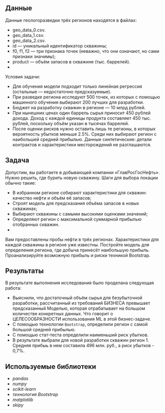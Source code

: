 ## Данные

Данные геологоразведки трёх регионов находятся в файлах: 
 - geo_data_0.csv. 
 - geo_data_1.csv.
 - geo_data_2.csv. 
 - id — уникальный идентификатор скважины;
 - f0, f1, f2 — три признака точек (неважно, что они означают, но сами признаки значимы);
 - product — объём запасов в скважине (тыс. баррелей).
 - 
Условия задачи:
 - Для обучения модели подходит только линейная регрессия (остальные — недостаточно предсказуемые).
 - При разведке региона исследуют 500 точек, из которых с помощью машинного обучения выбирают 200 лучших для разработки.
 - Бюджет на разработку скважин в регионе — 10 млрд рублей.
 - При нынешних ценах один баррель сырья приносит 450 рублей дохода. Доход с каждой единицы продукта составляет 450 тыс. рублей, поскольку объём указан в тысячах баррелей.
 - После оценки рисков нужно оставить лишь те регионы, в которых вероятность убытков меньше 2.5%. Среди них выбирают регион с наибольшей средней прибылью.
Данные синтетические: детали контрактов и характеристики месторождений не разглашаются.

## Задача

Допустим, вы работаете в добывающей компании «ГлавРосГосНефть». Нужно решить, где бурить новую скважину. 
Шаги для выбора локации обычно такие:
 - В избранном регионе собирают характеристики для скважин: качество нефти и объём её запасов;
 - Строят модель для предсказания объёма запасов в новых скважинах;
 - Выбирают скважины с самыми высокими оценками значений;
 - Определяют регион с максимальной суммарной прибылью отобранных скважин.
 - 
Вам предоставлены пробы нефти в трёх регионах. Характеристики для каждой скважины в регионе уже известны. Постройте модель для определения региона, где добыча принесёт наибольшую прибыль. Проанализируйте возможную прибыль и риски техникой Bootstrap.

## Результаты

В результате выполнения исследования было проделана следующая работа:

- Выяснили, что достаточный объём сырья для безубыточной разработки, рассчитанный из требований БИЗНЕСА превышает предсказанный Моделью, которая отрабатывает на большом количестве конкретных данных. Что говорит о ЦЕЛЕСООБРАЗНОСТИ использования ML в этой бизнес-задаче. 
- С помощью технологии `Bootstrap`, определили регион с самой большой средней прибылью.
- С помощью стат-теста определили наименьший риск убытков.
- В результате выбрали для новой разработки скважин регион 1. Средняя прибыь в нем составила 496 млн. руб., а риск убытков - 0,7%.

## Используемые библиотеки

- *pandas*
- *numpy*
- *scikit-learn*
- *технология Bootstrap*
- *matplotlib*
- *skipy*
